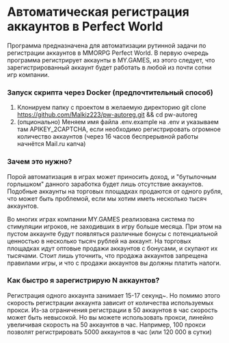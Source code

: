 # Автоматическая регистрация аккаунтов в Perfect World

Программа предназначена для автоматизации рутинной задачи по регистрации аккаунтов в MMORPG Perfect World. В первую
очередь программа регистрирует аккаунты в MY.GAMES, из этого следует, что зарегистрированный аккаунт будет работать в
любой из почти сотни игр компании.

### Запуск скрипта через Docker (предпочтительный способ)

1. Клонируем папку с проектом в желаемую директорию git clone https://github.com/Malkiz223/pw-autoreg.git && cd
   pw-autoreg
2. (опционально) Меняем имя файла .env.example на .env и указываем там APIKEY_2CAPTCHA, если необходимо регистрировать
   огромное количество аккаунтов (через 16 часов беспрерывной работы начнётся Mail.ru капча)

### Зачем это нужно?

Порой автоматизация в играх может приносить доход, и "бутылочным горлышком" данного заработка будет лишь отсутствие
аккаунтов. Подобные аккаунты на торговых площадках продаются от одного рубля, что может быть проблемой, если мы хотим
иметь несколько тысяч аккаунтов.

Во многих играх компании MY.GAMES реализована система по стимуляции игроков, не заходивших в игру больше месяца. При
этом на пустом аккаунте будут появляться различные бонусы с потенциальной ценностью в несколько тысяч рублей на аккаунт.
На торговых площадках идут оптовые продажи аккаунтов с бонусами, и скупают их тысячами. Стоит лишь уточнить, что продажа
аккаунтов запрещена правилами игры, и что с продажи аккаунтов вы должны платить налоги.

### Как быстро я зарегистрирую N аккаунтов?

Регистрация одного аккаунта занимает 15-17 секунд~. Но помимо этого скорость регистрации аккаунта зависит от количества
используемых прокси. Из-за ограничения регистрации в 50 аккаунтов в час скорость может быть невысокой. Но вы можете
использовать прокси, линейно увеличивая скорость на 50 аккаунтов в час. Например, 100 прокси позволят регистрировать
5000 аккаунтов в час (или 120 000 в сутки)